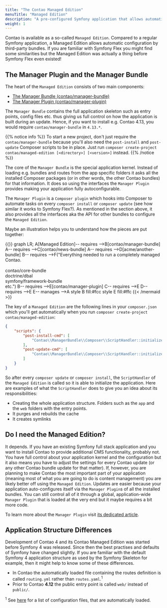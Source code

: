 ```yaml
---
title: "The Contao Managed Edition"
menuTitle: "Managed Edition"
description: "A pre-configured Symfony application that allows automatic configuration by third-party bundles."
weight: 1
---
```



Contao is available as a so-called `Managed Edition`. Compared to a regular Symfony 
application, a Managed Edition allows automatic configuration by third-party bundles.
If you are familiar with Symfony Flex you might find some similarities but the 
Managed Edition was actually a thing before Symfony Flex even existed!


## The Manager Plugin and the Manager Bundle

The heart of the `Managed Edition` consists of two main components:

* [The Manager Bundle (contao/manager-bundle)](https://github.com/contao/manager-bundle)
* [The Manager Plugin (contao/manager-plugin)](https://github.com/contao/manager-plugin)

The `Manager Bundle` contains the full application skeleton such as entry points, config files etc. thus giving us full
control on how the application is built during an update. Hence, if you want to install e.g. Contao 4.13, you would require
`contao/manager-bundle` in `4.13.*`.

{{% notice info %}}
To start a new project, don't just require the `contao/manager-bundle` because you'll also need the `post-install` and
`post-update` Composer scripts to be in place. Just run `composer create-project contao/managed-edition [<directory>] [<version>]` instead.
{{% /notice %}}

The core of the `Manager Bundle` is the special application kernel. Instead of loading e.g. bundles and routes from 
the app specific folders it asks all the installed Composer packages (or in other words, the other Contao bundles)
for that information. It does so using the interfaces the `Manager Plugin` provides making your application fully
autoconfigurable. 

The `Manager Plugin` is a `Composer plugin` which hooks into Composer to automate tasks on every `composer install` or
`composer update` (see how similar it works to Symfony Flex?). As mentioned in the section above, it also provides all
the interfaces aka the API for other bundles to configure the `Managed Edition`.

Maybe an illustration helps you to understand how the pieces are put together:

{{<mermaid align="left">}}
graph LR;
    A[Managed Edition]-- requires -->B[contao/manager-bundle]
    A-- requires -->C[contao/news-bundle]
    A-- requires -->D[acme/another-bundle]
    B-- requires -->F("Everything needed to run a completely managed Contao.<br><br>contao/core-bundle<br>doctrine/dbal<br>symfony/framework-bundle<br>etc.")
    B-- requires -->E[contao/manager-plugin]
    C-- requires -->E
    D-- requires -->E
    E-- manages -->A
    style B fill:#fcc
    style E fill:#ffc
{{< /mermaid >}}

The key of a `Managed Edition` are the following lines in your `composer.json` which you'll get automatically when you
run `composer create-project contao/managed-edition`:

```json
{
    "scripts": {
        "post-install-cmd": [
            "Contao\\ManagerBundle\\Composer\\ScriptHandler::initializeApplication"
        ],
        "post-update-cmd": [
            "Contao\\ManagerBundle\\Composer\\ScriptHandler::initializeApplication"
        ]
    }
}
```

So after every `composer update` or `composer install`, the `ScriptHandler` of the `Managed Edition` is called so it is
able to initialize the application.
Here are examples of what the `ScriptHandler` does to give you an idea about its responsibilities:

* Creating the whole application structure. Folders such as the `app` and the `web` folders with the entry points.
* It purges and rebuilds the cache
* It creates symlinks


## Do I need the Managed Edition?

It depends. If you have an existing Symfony full stack application and you want 
to install Contao to provide additional CMS functionality, probably not. You have 
full control about your application kernel and the configuration but it also means 
you have to adjust the settings for every Contao update (or any other Contao bundle 
update for that matter). If, however, you are planning to make Contao the most important 
part of your application (meaning most of what you are going to do is content management) 
you are likely better off using the `Managed Edition`. Updates are easier because 
your application auto-configures itself via the `Manager Plugin`s of all the installed 
bundles. You can still control all of it  through a global, application-wide `Manager Plugin` 
that is loaded at the very end but it maybe requires a bit more code.

To learn more about the `Manager Plugin` visit [its dedicated article](manager-plugin). 


## Application Structure Differences

Development of Contao 4 and its Contao Managed Edition was started before Symfony
4 was released. Since then the best practises and defaults of Symfony have changed
slightly. If you are familiar with the default Symfony 4 application structure as
used by the Symfony Skeleton for example, then it might help to know some of these
differences.

* In Contao the automatically loaded file containing the routes definition is called `routing.yml`
  rather than `routes.yaml`.<sup>1</sup>
* Prior to Contao **4.12** the public entry point is called `web/` instead of `public/`.

<sup>1</sup> See [here][1] for a list of configuration files, that are automatically 
loaded.


[1]: /getting-started/starting-development/#application-configuration
